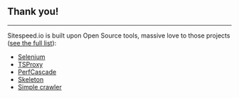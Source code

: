 ## Thank you!
* * *
Sitespeed.io is built upon Open Source tools, massive love to those projects ([see the full list]({{site.baseurl}}/documentation/sitespeed.io/how-it-all-works/#built-upon-open-source)):

 * [Selenium](http://www.seleniumhq.org/)
 * [TSProxy](https://github.com/WPO-Foundation/tsproxy)
 * [PerfCascade](https://github.com/micmro/PerfCascade)
 * [Skeleton](http://getskeleton.com)
 * [Simple crawler](https://github.com/cgiffard/node-simplecrawler)
